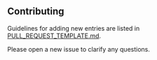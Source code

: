 ## Contributing

Guidelines for adding new entries are listed in [PULL_REQUEST_TEMPLATE.md](PULL_REQUEST_TEMPLATE.md).

Please open a new issue to clarify any questions.
